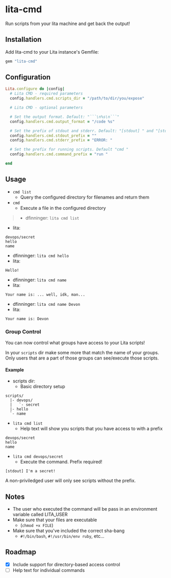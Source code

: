 # lita-cmd

Run scripts from your lita machine and get back the output!

## Installation

Add lita-cmd to your Lita instance's Gemfile:

``` ruby
gem "lita-cmd"
```

## Configuration

```ruby
Lita.configure do |config|
  # Lita CMD - required parameters
  config.handlers.cmd.scripts_dir = "/path/to/dir/you/expose"

  # Lita CMD - optional parameters

  # Set the output format. Default: "```\n%s\n```"
  config.handlers.cmd.output_format = "/code %s"

  # Set the prefix of stdout and stderr. Default: "[stdout] " and "[stderr] "
  config.handlers.cmd.stdout_prefix = ""
  config.handlers.cmd.stderr_prefix = "ERROR: "

  # Set the prefix for running scripts. Default "cmd "
  config.handlers.cmd.command_prefix = "run "

end
```

## Usage

- `cmd list`
  - Query the configured directory for filenames and return them
- `cmd`
  - Execute a file in the configured directory

>- dfinninger: `lita cmd list`
- lita:
```
devops/secret
hello
name
```
- dfinninger: `lita cmd hello`
- lita:
```
Hello!
```
- dfinninger: `lita cmd name`
- lita:
```
Your name is: ... well, idk, man...
```
- dfinninger: `lita cmd name Devon`
- lita:
```
Your name is: Devon
```

### Group Control

You can now control what groups have access to your Lita scripts!

In your `scripts` dir make some more that match the name of your groups. Only users that are a part of those groups can see/execute those scripts.

#### Example

- scripts dir:
  - Basic directory setup

```
scripts/
  |- devops/
  |   `- secret
  |- hello
  `- name
```

- `lita cmd list`
  - Help text will show you scripts that you have access to with a prefix

```
devops/secret
hello
name
```

- `lita cmd devops/secret`
  - Execute the command. Prefix required!

```
[stdout] I'm a secret!
```

A non-priviledged user will only see scripts without the prefix.

## Notes

- The user who executed the command will be pass in an environment variable called LITA_USER
- Make sure that your files are executable
  - (`chmod +x FILE`)
- Make sure that you've included the correct sha-bang
  - `#!/bin/bash`, `#!/usr/bin/env ruby`, etc...

## Roadmap

- [x] Include support for directory-based access control
- [ ] Help text for individual commands
